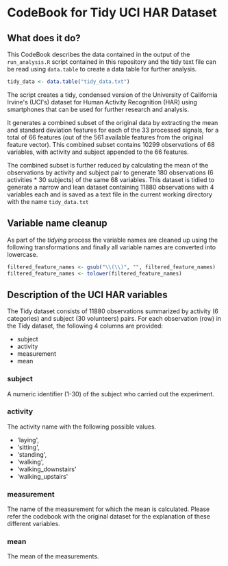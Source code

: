 CodeBook for Tidy UCI HAR Dataset
=================================

## What does it do?

This CodeBook describes the data contained in the output of the `run_analysis.R` script contained in this repository and the tidy text file can be read using `data.table` to create a data table for further analysis.

```R
tidy_data <- data.table("tidy_data.txt")
```

The script creates a tidy, condensed version of the University of California Irvine's (UCI's) dataset for Human Activity Recognition (HAR) using smartphones that can be used for further research and analysis. 

It generates a combined subset of the original data by extracting the mean and standard deviation features for each of the 33 processed signals, for a total of 66 features (out of the 561 available features from the original feature vector). This combined subset contains 10299 observations of 68 variables, with activity and subject appended to the 66 features.

The combined subset is further reduced by calculating the mean of the observations by activity and subject pair to generate 180 observations (6 activities * 30 subjects) of the same 68 variables. This dataset is tidied to generate a narrow and lean dataset containing 11880 observations with 4 variables each and is saved as a text file in the current working directory with the name `tidy_data.txt`

## Variable name cleanup

As part of the _tidying_ process the variable names are cleaned up using the following transformations and finally all variable names are converted into lowercase.

```R
filtered_feature_names <- gsub("\\(\\)", "", filtered_feature_names)
filtered_feature_names <- tolower(filtered_feature_names)
```


## Description of the UCI HAR variables

The Tidy dataset consists of 11880 observations summarized by activity (6 categories) and subject (30 volunteers) pairs. For each observation (row) in the Tidy dataset, the following 4 columns are provided:

- subject
- activity
- measurement
- mean

### subject

A numeric identifier (1-30) of the subject who carried out the experiment.

### activity

The activity name with the following possible values.
- 'laying',
- 'sitting',
- 'standing',
- 'walking',
- 'walking_downstairs'
- 'walking_upstairs'

### measurement

The name of the measurement for which the mean is calculated. Please refer the codebook with the original dataset for the explanation of these different variables.


### mean

The mean of the measurements.

